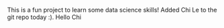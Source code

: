 This is a fun project to learn some data science skills!
Added Chi Le to the git repo today :). Hello Chi